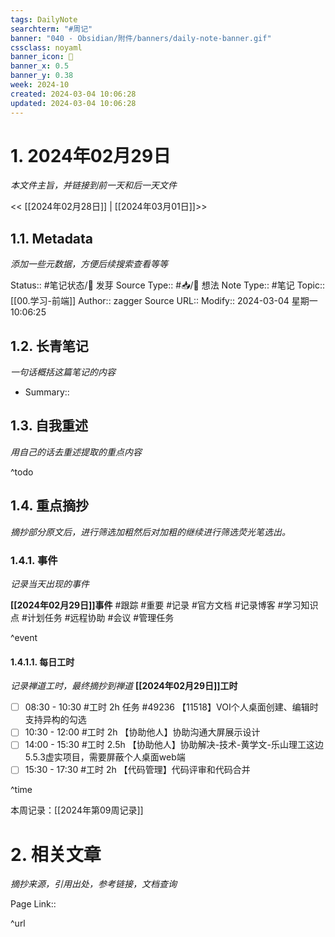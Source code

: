 ```yaml
---
tags: DailyNote
searchterm: "#周记"
banner: "040 - Obsidian/附件/banners/daily-note-banner.gif"
cssclass: noyaml
banner_icon: 💌
banner_x: 0.5
banner_y: 0.38
week: 2024-10
created: 2024-03-04 10:06:28
updated: 2024-03-04 10:06:28
---
```


# 1. 2024年02月29日

_本文件主旨，并链接到前一天和后一天文件_

<< [[2024年02月28日]] | [[2024年03月01日]]>>

## 1.1. Metadata

_添加一些元数据，方便后续搜索查看等等_

Status:: #笔记状态/🌱 发芽
Source Type:: #📥/💭 想法 
Note Type:: #笔记
Topic:: [[00.学习-前端]]
Author:: zagger
Source URL::
Modify:: 2024-03-04 星期一 10:06:25

## 1.2. 长青笔记

_一句话概括这篇笔记的内容_

- Summary::

## 1.3. 自我重述

_用自己的话去重述提取的重点内容_

^todo

## 1.4. 重点摘抄

_摘抄部分原文后，进行筛选加粗然后对加粗的继续进行筛选荧光笔选出。_

### 1.4.1. 事件

_记录当天出现的事件_

**[[2024年02月29日]]事件** 
#跟踪 #重要 #记录 #官方文档 #记录博客 #学习知识点 #计划任务 #远程协助 #会议 #管理任务

^event

#### 1.4.1.1. 每日工时

_记录禅道工时，最终摘抄到禅道_
**[[2024年02月29日]]工时**
- [ ] 08:30 - 10:30 #工时  2h 任务 #49236 【11518】VOI个人桌面创建、编辑时支持异构的勾选
- [ ] 10:30 - 12:00 #工时  2h 【协助他人】协助沟通大屏展示设计
- [ ] 14:00 - 15:30 #工时  2.5h 【协助他人】协助解决-技术-黄学文-乐山理工这边5.5.3虚实项目，需要屏蔽个人桌面web端
- [ ] 15:30 - 17:30 #工时  2h 【代码管理】代码评审和代码合并

^time

本周记录：[[2024年第09周记录]]

# 2. 相关文章

_摘抄来源，引用出处，参考链接，文档查询_

Page Link::

^url
